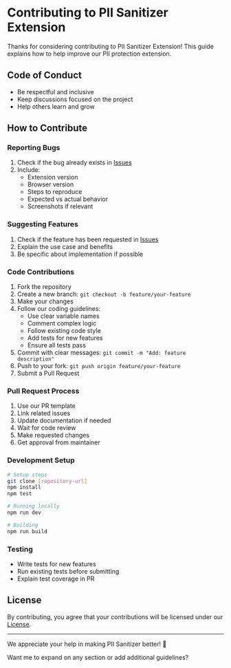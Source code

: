 # Contributing to PII Sanitizer Extension

Thanks for considering contributing to PII Sanitizer Extension! This guide explains how to help improve our PII protection extension.

## Code of Conduct
- Be respectful and inclusive
- Keep discussions focused on the project
- Help others learn and grow

## How to Contribute

### Reporting Bugs
1. Check if the bug already exists in [Issues](https://github.com/dneverson/PII_Sanitizer_Extension/issues)
2. Include:
   - Extension version
   - Browser version
   - Steps to reproduce
   - Expected vs actual behavior
   - Screenshots if relevant

### Suggesting Features
1. Check if the feature has been requested in [Issues](https://github.com/dneverson/PII_Sanitizer_Extension/issues)
2. Explain the use case and benefits
3. Be specific about implementation if possible

### Code Contributions
1. Fork the repository
2. Create a new branch: `git checkout -b feature/your-feature`
3. Make your changes
4. Follow our coding guidelines:
   - Use clear variable names
   - Comment complex logic
   - Follow existing code style
   - Add tests for new features
   - Ensure all tests pass
5. Commit with clear messages: `git commit -m "Add: feature description"`
6. Push to your fork: `git push origin feature/your-feature`
7. Submit a Pull Request

### Pull Request Process
1. Use our PR template
2. Link related issues
3. Update documentation if needed
4. Wait for code review
5. Make requested changes
6. Get approval from maintainer

### Development Setup
```bash
# Setup steps
git clone [repository-url]
npm install
npm test

# Running locally
npm run dev

# Building
npm run build
```

### Testing
- Write tests for new features
- Run existing tests before submitting
- Explain test coverage in PR

## License
By contributing, you agree that your contributions will be licensed under our [License](LICENSE.md).


---
We appreciate your help in making PII Sanitizer better! 🚀

Want me to expand on any section or add additional guidelines?
